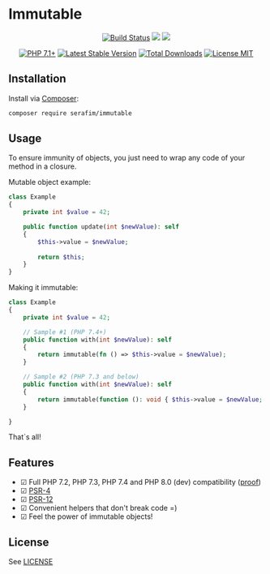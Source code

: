 # Immutable

<p align="center">
    <a href="https://travis-ci.org/SerafimArts/Immutable"><img src="https://travis-ci.org/SerafimArts/Immutable.svg?branch=master" alt="Build Status"></a>
    <a href="https://codeclimate.com/github/SerafimArts/Immutable/maintainability"><img src="https://api.codeclimate.com/v1/badges/b2606e4aa0d70307198d/maintainability" /></a>
    <a href="https://codeclimate.com/github/SerafimArts/Immutable/test_coverage"><img src="https://api.codeclimate.com/v1/badges/b2606e4aa0d70307198d/test_coverage" /></a>
</p>

<p align="center">
    <a href="https://packagist.org/packages/serafim/immutable"><img src="https://img.shields.io/badge/PHP-7.2+-4f5b93.svg" alt="PHP 7.1+"></a>
    <a href="https://packagist.org/packages/serafim/immutable"><img src="https://poser.pugx.org/serafim/immutable/version" alt="Latest Stable Version"></a>
    <a href="https://packagist.org/packages/serafim/immutable"><img src="https://poser.pugx.org/serafim/immutable/downloads" alt="Total Downloads"></a>
    <a href="https://raw.githubusercontent.com/SerafimArts/Immutable/master/LICENSE.md"><img src="https://poser.pugx.org/serafim/immutable/license" alt="License MIT"></a>
</p>

## Installation

Install via [Composer](https://getcomposer.org/):

```sh
composer require serafim/immutable
```

## Usage

To ensure immunity of objects, you just need to wrap any code of your method in 
a closure.

Mutable object example:

```php
class Example
{
    private int $value = 42;

    public function update(int $newValue): self
    {
        $this->value = $newValue;
    
        return $this;
    }
}
```

Making it immutable:

```php
class Example
{
    private int $value = 42;

    // Sample #1 (PHP 7.4+)
    public function with(int $newValue): self
    {
        return immutable(fn () => $this->value = $newValue);
    }

    // Sample #2 (PHP 7.3 and below)
    public function with(int $newValue): self
    {
        return immutable(function (): void { $this->value = $newValue; });
    }

}
```

That`s all!

## Features

- ☑ Full PHP 7.2, PHP 7.3, PHP 7.4 and PHP 8.0 (dev) compatibility ([proof](https://travis-ci.org/SerafimArts/Immutable))
- ☑ [PSR-4](https://www.php-fig.org/psr/psr-4/)
- ☑ [PSR-12](https://www.php-fig.org/psr/psr-12/)
- ☑ Convenient helpers that don't break code =)
- ☑ Feel the power of immutable objects!

## License

See [LICENSE](https://github.com/SerafimArts/Immutable/master/LICENSE.md)

